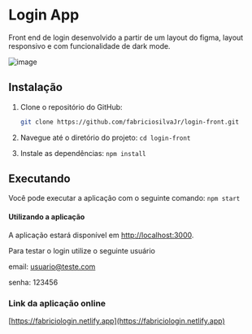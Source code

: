 # Login App

Front end de login desenvolvido a partir de um layout do figma, layout responsivo e com funcionalidade de dark mode.

![image](https://github.com/fabriciosilvaJr/login-front/assets/17913188/ddd73087-cc76-432c-b40b-61b7e769c8bb)
## Instalação

1. Clone o repositório do GitHub:

   ```bash
   git clone https://github.com/fabriciosilvaJr/login-front.git
   
2. Navegue até o diretório do projeto:
    `cd login-front`

3. Instale as dependências:
   `npm install`

## Executando

 Você pode executar a aplicação com o seguinte comando:
`npm start`

#### Utilizando a aplicação

A aplicação estará disponível em  [http://localhost:3000](http://localhost:3000).

Para testar o login utilize o seguinte usuário 

email: usuario@teste.com

senha: 123456

### Link da aplicação online
[https://fabriciologin.netlify.app](https://fabriciologin.netlify.app)





